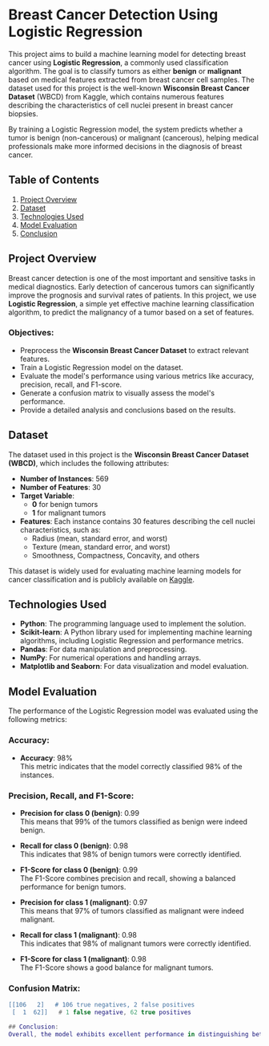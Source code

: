 # Breast Cancer Detection Using Logistic Regression

This project aims to build a machine learning model for detecting breast cancer using **Logistic Regression**, a commonly used classification algorithm. The goal is to classify tumors as either **benign** or **malignant** based on medical features extracted from breast cancer cell samples. The dataset used for this project is the well-known **Wisconsin Breast Cancer Dataset** (WBCD) from Kaggle, which contains numerous features describing the characteristics of cell nuclei present in breast cancer biopsies.

By training a Logistic Regression model, the system predicts whether a tumor is benign (non-cancerous) or malignant (cancerous), helping medical professionals make more informed decisions in the diagnosis of breast cancer.

## Table of Contents
1. [Project Overview](#project-overview)
2. [Dataset](#dataset)
3. [Technologies Used](#technologies-used)
4. [Model Evaluation](#model-evaluation)
4. [Conclusion](#conclusion)

## Project Overview

Breast cancer detection is one of the most important and sensitive tasks in medical diagnostics. Early detection of cancerous tumors can significantly improve the prognosis and survival rates of patients. In this project, we use **Logistic Regression**, a simple yet effective machine learning classification algorithm, to predict the malignancy of a tumor based on a set of features.

### Objectives:
- Preprocess the **Wisconsin Breast Cancer Dataset** to extract relevant features.
- Train a Logistic Regression model on the dataset.
- Evaluate the model's performance using various metrics like accuracy, precision, recall, and F1-score.
- Generate a confusion matrix to visually assess the model's performance.
- Provide a detailed analysis and conclusions based on the results.

## Dataset

The dataset used in this project is the **Wisconsin Breast Cancer Dataset (WBCD)**, which includes the following attributes:
- **Number of Instances**: 569
- **Number of Features**: 30
- **Target Variable**: 
  - **0** for benign tumors
  - **1** for malignant tumors
- **Features**: Each instance contains 30 features describing the cell nuclei characteristics, such as:
  - Radius (mean, standard error, and worst)
  - Texture (mean, standard error, and worst)
  - Smoothness, Compactness, Concavity, and others
  
This dataset is widely used for evaluating machine learning models for cancer classification and is publicly available on [Kaggle](https://www.kaggle.com/uciml/breast-cancer-wisconsin-data).

## Technologies Used

- **Python**: The programming language used to implement the solution.
- **Scikit-learn**: A Python library used for implementing machine learning algorithms, including Logistic Regression and performance metrics.
- **Pandas**: For data manipulation and preprocessing.
- **NumPy**: For numerical operations and handling arrays.
- **Matplotlib and Seaborn**: For data visualization and model evaluation.

## Model Evaluation

The performance of the Logistic Regression model was evaluated using the following metrics:

### Accuracy:
- **Accuracy**: 98%  
  This metric indicates that the model correctly classified 98% of the instances.

### Precision, Recall, and F1-Score:
- **Precision for class 0 (benign)**: 0.99  
  This means that 99% of the tumors classified as benign were indeed benign.
- **Recall for class 0 (benign)**: 0.98  
  This indicates that 98% of benign tumors were correctly identified.
- **F1-Score for class 0 (benign)**: 0.99  
  The F1-Score combines precision and recall, showing a balanced performance for benign tumors.

- **Precision for class 1 (malignant)**: 0.97  
  This means that 97% of tumors classified as malignant were indeed malignant.
- **Recall for class 1 (malignant)**: 0.98  
  This indicates that 98% of malignant tumors were correctly identified.
- **F1-Score for class 1 (malignant)**: 0.98  
  The F1-Score shows a good balance for malignant tumors.

### Confusion Matrix:

```lua
[[106   2]   # 106 true negatives, 2 false positives
 [  1  62]]   # 1 false negative, 62 true positives

## Conclusion:
Overall, the model exhibits excellent performance in distinguishing between benign and malignant cases. It achieves high accuracy, precision, recall, and F1-score, making it suitable for practical use in classifying medical data such as breast cancer diagnosis.


